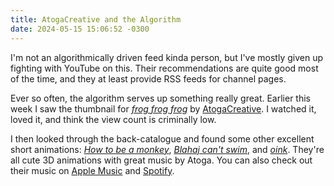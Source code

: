 ```yaml
---
title: AtogaCreative and the Algorithm
date: 2024-05-15 15:06:52 -0300
---
```


I'm not an algorithmically driven feed kinda person, but I've mostly given up fighting with YouTube on this. Their recommendations are quite good most of the time, and they at least provide RSS feeds for channel pages.

Ever so often, the algorithm serves up something really great. Earlier this week I saw the thumbnail for *[frog frog frog](https://www.youtube.com/watch?v=rMGyTU2nDPg)* by [AtogaCreative](https://www.youtube.com/@AtogaCreative). I watched it, loved it, and think the view count is criminally low.

I then looked through the back-catalogue and found some other excellent short animations: *[How to be a monkey](https://www.youtube.com/watch?v=kbTijXG-PJo)*, *[Blahaj can't swim](https://www.youtube.com/watch?v=7jz9P4Nofbc)*, and *[oink](https://www.youtube.com/watch?v=IdfL1nQInxQ)*. They're all cute 3D animations with great music by Atoga. You can also check out their music on [Apple Music](https://music.apple.com/ca/artist/atoga/1732708044) and [Spotify](https://open.spotify.com/artist/7frvOv4AmqH9BQ2sxSBCZd?si=dY5KGDjNT_uJOqjfe_BAUg).
